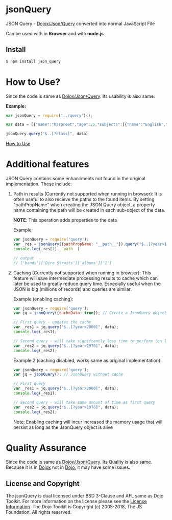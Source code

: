 # jsonQuery

JSON Query - [Dojox/Json/Query](https://github.com/maqetta/dojox/blob/master/json/query.js) converted into normal JavaScript File 

Can be used with in **Browser** and with **node.js**

## Install

```bash
$ npm install json_query
```

# How to Use?
Since the code is same as [Dojox/Json/Query](https://github.com/maqetta/dojox/blob/master/json/query.js). Its usability is also same.

**Example:**
```js
var jsonQuery = require('../query')();

var data = [{"name":"harpreet","age":25,"subjects":[{"name":"English","class":"8"},{"name":"Hindi","class":"8"},{"name":"Math","class":"8"},{"name":"Science","class":"8"}]},{"name":"kuljeet","age":26,"subjects":[{"name":"English","class":"12"},{"name":"Punjabi","class":"12"},{"name":"Math","class":"12"},{"name":"Science","class":"12"}]}]

jsonQuery.query("$..[?class]", data)
```

[How to Use](https://dojotoolkit.org/reference-guide/1.10/dojox/json/query.html)

# Additional features #
JSON Query contains some enhancments not found in the original implementation.
These include:
1) Path in results (Currently not supported when running in browser):
    It is often useful to also recieve the paths to the found items.
    By setting "pathPropName" when creating the JSON Query object, a property name containing the path will be created in each sub-object of the data.

    **NOTE**: This operation adds properties to the data

    Example:
    ```js
    var jsonQuery = require('query');
    var _res = jsonQuery({pathPropName: "__path__"}).query("$..[?year>1975]", data)
    console.log(_res[1].__path__)
    
    // output
    // ['bands']['Dire Straits']['albums']['1']
    ```

2) Caching (Currently not supported when running in browser):
    This feature will save intermediate processing results to cache which can later be used to greatly reduce query time.
    Especially useful when the JSON is big (millions of records) and queries are similar.

    Example (enabling caching):
    ```js
    var jsonQuery = require('query');
    var jq = jsonQuery({cacheData: true}); // Create a JsonQuery object with cache

    // First query - updates the cache
    var _res1 = jq.query("$..[?year>2000]", data);
    console.log(_res1);

    // Second query - will take signifcantly less time to perform (on large data sets)
    var _res2 = jq.query("$..[?year>1976]", data);
    console.log(_res2);
    ```

    Example 2 (caching disabled, works same as original implementation):
    ```js
    var jsonQuery = require('query');
    var jq = jsonQuery(); // JsonQuery without cache

    // First query 
    var _res1 = jq.query("$..[?year>2000]", data);
    console.log(_res1);

    // Second query - will take same amount of time as first query
    var _res2 = jq.query("$..[?year>1976]", data);
    console.log(_res2);
    ```

    Note: Enabling caching will incur increased the memory usage that will persist as long as the JsonQuery object is alive 
# Quality Assurance
Since the code is same as [Dojox/Json/Query](https://github.com/maqetta/dojox/blob/master/json/query.js). Its Quality is also same. Because it is in [Dojox](https://github.com/dojo/dojox) not in [Dojo](https://github.com/dojo/dojo), it may have some issues.

## License and Copyright

The jsonQuery is dual licensed under BSD 3-Clause and AFL same as Dojo Toolkit. For more information on the license please see the [License Information][].  The Dojo Toolkit is Copyright (c) 2005-2018, The JS Foundation.  All
rights reserved.

[License Information]: http://dojotoolkit.org/license

